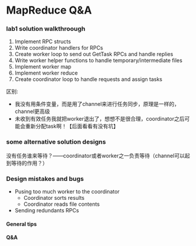 # MapReduce Q&A

### lab1 solution walkthroough

1. Implement RPC structs
2. Write coordinator handlers for RPCs
3. Create worker loop to send out GetTask RPCs and handle replies
4. Write worker helper functions to handle temporary/intermediate files
5. Implement worker map
6. Implement worker reduce
7. Create coordinator loop to handle requests and assign tasks

区别:
- 我没有用条件变量，而是用了channel来进行任务同步，原理是一样的，channel更高级
- 未收到有效任务我就把worker退出了，想想不是很合理，coordinator之后可能会重新分配task啊！【后面看看有没有坑】

### some alternative solution designs

没有任务谁来等待？——coordinator或者worker之一负责等待（channel可以起到等待的作用？）

### Design mistakes and bugs

- Pusing too much worker to the coordinator
  - Coordinator sorts results
  - Coordinator reads file contents
- Sending redundants RPCs

#### General tips

#### Q&A